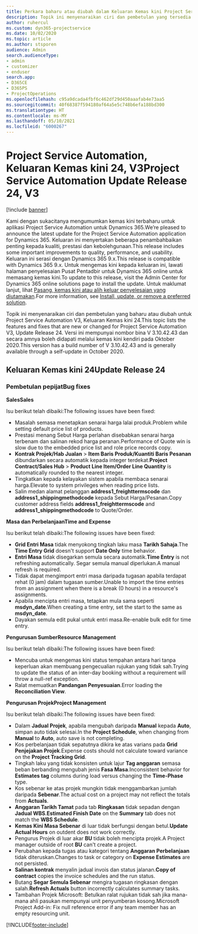 ```yaml
---
title: Perkara baharu atau diubah dalam Keluaran Kemas kini Project Service Automation 24, V3
description: Topik ini menyenaraikan ciri dan pembetulan yang tersedia dalam Keluaran Kemas kini Project Service Automation 24, V3.
author: ruhercul
ms.custom: dyn365-projectservice
ms.date: 10/02/2020
ms.topic: article
ms.author: stsporen
audience: Admin
search.audienceType:
- admin
- customizer
- enduser
search.app:
- D365CE
- D365PS
- ProjectOperations
ms.openlocfilehash: c95a9dcada4fbf6c462df29d450aaafab4e73aa5
ms.sourcegitcommit: 40f68387f594180af64a5e5c748b6efa188bd300
ms.translationtype: HT
ms.contentlocale: ms-MY
ms.lasthandoff: 05/10/2021
ms.locfileid: "6000267"
---
```

# <a name="project-service-automation-update-release-24-v3"></a><span data-ttu-id="465bc-103">Project Service Automation, Keluaran Kemas kini 24, V3</span><span class="sxs-lookup"><span data-stu-id="465bc-103">Project Service Automation Update Release 24, V3</span></span>

[!include [banner](../includes/psa-now-project-operations.md)]

<span data-ttu-id="465bc-104">Kami dengan sukacitanya mengumumkan kemas kini terbaharu untuk aplikasi Project Service Automation untuk Dynamics 365.</span><span class="sxs-lookup"><span data-stu-id="465bc-104">We’re pleased to announce the latest update for the Project Service Automation application for Dynamics 365.</span></span> <span data-ttu-id="465bc-105">Keluaran ini menyertakan beberapa penambahbaikan penting kepada kualiti, prestasi dan kebolehgunaan.</span><span class="sxs-lookup"><span data-stu-id="465bc-105">This release includes some important improvements to quality, performance, and usability.</span></span> <span data-ttu-id="465bc-106">Keluaran ini serasi dengan Dynamics 365 9.x.</span><span class="sxs-lookup"><span data-stu-id="465bc-106">This release is compatible with Dynamics 365 9.x.</span></span> <span data-ttu-id="465bc-107">Untuk mengemas kini kepada keluaran ini, lawati halaman penyelesaian Pusat Pentadbir untuk Dynamics 365 online untuk memasang kemas kini.</span><span class="sxs-lookup"><span data-stu-id="465bc-107">To update to this release, visit the Admin Center for Dynamics 365 online solutions page to install the update.</span></span> <span data-ttu-id="465bc-108">Untuk maklumat lanjut, lihat [Pasang, kemas kini atau alih keluar penyelesaian yang diutamakan](/power-platform/admin/install-remove-preferred-solution).</span><span class="sxs-lookup"><span data-stu-id="465bc-108">For more information, see [Install, update, or remove a preferred solution](/power-platform/admin/install-remove-preferred-solution).</span></span>

<span data-ttu-id="465bc-109">Topik ini menyenaraikan ciri dan pembetulan yang baharu atau diubah untuk Project Service Automation V3, Keluaran Kemas kini 24.</span><span class="sxs-lookup"><span data-stu-id="465bc-109">This topic lists the features and fixes that are new or changed for Project Service Automation V3, Update Release 24.</span></span> <span data-ttu-id="465bc-110">Versi ini mempunyai nombor bina V 3.10.42.43 dan secara amnya boleh didapati melalui kemas kini kendiri pada Oktober 2020.</span><span class="sxs-lookup"><span data-stu-id="465bc-110">This version has a build number of V 3.10.42.43 and is generally available through a self-update in October 2020.</span></span>

## <a name="update-release-24"></a><span data-ttu-id="465bc-111">Keluaran Kemas kini 24</span><span class="sxs-lookup"><span data-stu-id="465bc-111">Update Release 24</span></span>

### <a name="bug-fixes"></a><span data-ttu-id="465bc-112">Pembetulan pepijat</span><span class="sxs-lookup"><span data-stu-id="465bc-112">Bug fixes</span></span>

<span data-ttu-id="465bc-113">**Sales**</span><span class="sxs-lookup"><span data-stu-id="465bc-113">**Sales**</span></span>

<span data-ttu-id="465bc-114">Isu berikut telah dibaiki:</span><span class="sxs-lookup"><span data-stu-id="465bc-114">The following issues have been fixed:</span></span>

- <span data-ttu-id="465bc-115">Masalah semasa menetapkan senarai harga lalai produk.</span><span class="sxs-lookup"><span data-stu-id="465bc-115">Problem while setting default price list of products.</span></span>
- <span data-ttu-id="465bc-116">Prestasi menang Sebut Harga perlahan disebabkan senarai harga terbenam dan salinan rekod harga peranan.</span><span class="sxs-lookup"><span data-stu-id="465bc-116">Performance of Quote win is slow due to the embedded price list and role price records copy.</span></span>
- <span data-ttu-id="465bc-117">**Kontrak Projek/Hab Jualan** > **Item Baris Produk/Kuantiti Baris Pesanan** dibundarkan secara automatik kepada integer terdekat.</span><span class="sxs-lookup"><span data-stu-id="465bc-117">**Project Contract/Sales Hub** > **Product Line Item/Order Line Quantity** is automatically rounded to the nearest integer.</span></span>
- <span data-ttu-id="465bc-118">Tingkatkan kepada kelayakan sistem apabila membaca senarai harga.</span><span class="sxs-lookup"><span data-stu-id="465bc-118">Elevate to system privileges when reading price lists.</span></span>
- <span data-ttu-id="465bc-119">Salin medan alamat pelanggan **address1_freighttermscode** dan **address1_shippingmethodcode** kepada Sebut Harga/Pesanan.</span><span class="sxs-lookup"><span data-stu-id="465bc-119">Copy customer address fields **address1_freighttermscode** and **address1_shippingmethodcode** to Quote/Order.</span></span> 


<span data-ttu-id="465bc-120">**Masa dan Perbelanjaan**</span><span class="sxs-lookup"><span data-stu-id="465bc-120">**Time and Expense**</span></span>

<span data-ttu-id="465bc-121">Isu berikut telah dibaiki:</span><span class="sxs-lookup"><span data-stu-id="465bc-121">The following issues have been fixed:</span></span>

- <span data-ttu-id="465bc-122">**Grid Entri Masa** tidak menyokong tingkah laku masa **Tarikh Sahaja**.</span><span class="sxs-lookup"><span data-stu-id="465bc-122">The **Time Entry Grid** doesn't support **Date Only** time behavior.</span></span>
- <span data-ttu-id="465bc-123">**Entri Masa** tidak disegarkan semula secara automatik.</span><span class="sxs-lookup"><span data-stu-id="465bc-123">**Time Entry** is not refreshing automatically.</span></span> <span data-ttu-id="465bc-124">Segar semula manual diperlukan.</span><span class="sxs-lookup"><span data-stu-id="465bc-124">A manual refresh is required.</span></span>
- <span data-ttu-id="465bc-125">Tidak dapat mengimport entri masa daripada tugasan apabila terdapat rehat (0 jam) dalam tugasan sumber.</span><span class="sxs-lookup"><span data-stu-id="465bc-125">Unable to import the time entries from an assignment when there is a break (0 hours) in a resource's assignments.</span></span>
- <span data-ttu-id="465bc-126">Apabila mencipta entri masa, tetapkan mula sama seperti **msdyn_date**.</span><span class="sxs-lookup"><span data-stu-id="465bc-126">When creating a time entry, set the start to the same as **msdyn_date**.</span></span>
- <span data-ttu-id="465bc-127">Dayakan semula edit pukal untuk entri masa.</span><span class="sxs-lookup"><span data-stu-id="465bc-127">Re-enable bulk edit for time entry.</span></span>

<span data-ttu-id="465bc-128">**Pengurusan Sumber**</span><span class="sxs-lookup"><span data-stu-id="465bc-128">**Resource Management**</span></span>

<span data-ttu-id="465bc-129">Isu berikut telah dibaiki:</span><span class="sxs-lookup"><span data-stu-id="465bc-129">The following issues have been fixed:</span></span>

- <span data-ttu-id="465bc-130">Mencuba untuk mengemas kini status tempahan antara hari tanpa keperluan akan membuang pengecualian rujukan yang tidak sah.</span><span class="sxs-lookup"><span data-stu-id="465bc-130">Trying to update the status of an inter-day booking without a requirement will throw a null-ref exception.</span></span>
- <span data-ttu-id="465bc-131">Ralat memuatkan **Pandangan Penyesuaian**.</span><span class="sxs-lookup"><span data-stu-id="465bc-131">Error loading the **Reconciliation View**.</span></span>


<span data-ttu-id="465bc-132">**Pengurusan Projek**</span><span class="sxs-lookup"><span data-stu-id="465bc-132">**Project Management**</span></span>

<span data-ttu-id="465bc-133">Isu berikut telah dibaiki:</span><span class="sxs-lookup"><span data-stu-id="465bc-133">The following issues have been fixed:</span></span>

- <span data-ttu-id="465bc-134">Dalam **Jadual Projek**, apabila mengubah daripada **Manual** kepada **Auto**, simpan auto tidak selesai.</span><span class="sxs-lookup"><span data-stu-id="465bc-134">In the **Project Schedule**, when changing from **Manual** to **Auto**, auto save is not completing.</span></span>
- <span data-ttu-id="465bc-135">Kos perbelanjaan tidak sepatutnya dikira ke atas varians pada **Grid Penjejakan Projek**.</span><span class="sxs-lookup"><span data-stu-id="465bc-135">Expense costs should not calculate toward variance on the **Project Tracking Grid**.</span></span>
- <span data-ttu-id="465bc-136">Tingkah laku yang tidak konsisten untuk lajur **Tag anggaran** semasa beban berbanding mengubah jenis **Fasa Masa**.</span><span class="sxs-lookup"><span data-stu-id="465bc-136">Inconsistent behavior for **Estimates tag** columns during load versus changing the **Time-Phase** type.</span></span>
- <span data-ttu-id="465bc-137">Kos sebenar ke atas projek mungkin tidak menggambarkan jumlah daripada **Sebenar**.</span><span class="sxs-lookup"><span data-stu-id="465bc-137">The actual cost on a project may not reflect the totals from **Actuals**.</span></span>
- <span data-ttu-id="465bc-138">**Anggaran Tarikh Tamat** pada tab **Ringkasan** tidak sepadan dengan **Jadual WBS**.</span><span class="sxs-lookup"><span data-stu-id="465bc-138">**Estimated Finish Date** on the **Summary** tab does not match the **WBS Schedule**.</span></span>
- <span data-ttu-id="465bc-139">**Kemas Kini Masa Sebenar** di luar tidak berfungsi dengan betul.</span><span class="sxs-lookup"><span data-stu-id="465bc-139">**Update Actual Hours** on outdent does not work correctly.</span></span>
- <span data-ttu-id="465bc-140">Pengurus Projek di luar akar **BU** tidak boleh mencipta projek.</span><span class="sxs-lookup"><span data-stu-id="465bc-140">A Project manager outside of root **BU** can't create a project.</span></span>
- <span data-ttu-id="465bc-141">Perubahan kepada tugas atau kategori tentang **Anggaran Perbelanjaan** tidak diteruskan.</span><span class="sxs-lookup"><span data-stu-id="465bc-141">Changes to task or category on **Expense Estimates** are not persisted.</span></span>
- <span data-ttu-id="465bc-142">**Salinan kontrak** menyalin jadual invois dan status jalanan.</span><span class="sxs-lookup"><span data-stu-id="465bc-142">**Copy of contract** copies the invoice schedules and the run status.</span></span>
- <span data-ttu-id="465bc-143">Butang **Segar Semula Sebenar** mengira tugasan ringkasan dengan salah.</span><span class="sxs-lookup"><span data-stu-id="465bc-143">**Refresh Actuals** button incorrectly calculates summary tasks.</span></span>
- <span data-ttu-id="465bc-144">Tambahan Projek Microsoft: Betulkan ralat rujukan tidak sah jika mana-mana ahli pasukan mempunyai unit penyumberan kosong.</span><span class="sxs-lookup"><span data-stu-id="465bc-144">Microsoft Project Add-in: Fix null reference error if any team member has an empty resourcing unit.</span></span>



[!INCLUDE[footer-include](../includes/footer-banner.md)]